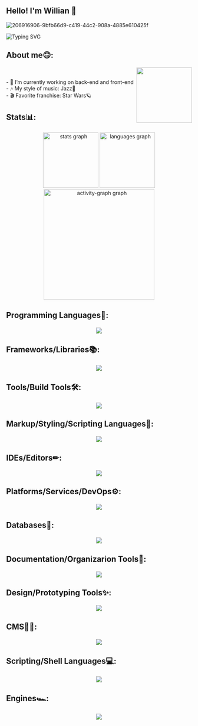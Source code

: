 <h2 align="left">Hello! I'm Willian 🖖</h2> 

![206916906-9bfb66d9-c419-44c2-908a-4885e610425f](https://github.com/user-attachments/assets/a4d24e3c-9ec9-4d1b-a9b4-8a6481a7360b)

![Typing SVG](https://readme-typing-svg.demolab.com?font=Fira+Code&pause=1000&color=9644CD&center=true&vCenter=true&width=1000&lines=Hello%2C+my+name+is+Willian+Richter+🖖;I+am+Software+Developer;Welcome+to+my+Github)

###

## <p width="25px" height="25px"> About me🙃:

<img align="right" height="150" src="https://github.com/user-attachments/assets/ee398c6f-9cbe-4b34-aa13-ea3f580cb1a7" /><br>

<p align="left">- 🔭 I’m currently working on back-end and front-end<br>- 🎶 My style of music: Jazz🎷<br>- 🎬 Favorite franchise: Star Wars🪐</p>

###

## <p width="25px" height="25px"> Stats📊:

<div align="center">
  <img src="https://github-readme-stats.vercel.app/api?username=Willian829&hide_title=false&hide_rank=false&show_icons=true&include_all_commits=true&count_private=true&disable_animations=false&theme=midnight-purple&locale=en&hide_border=false" height="150" alt="stats graph"  />
  <img src="https://github-readme-stats.vercel.app/api/top-langs?username=Willian829&locale=en&hide_title=false&layout=compact&card_width=320&langs_count=5&theme=midnight-purple&hide_border=false" height="150" alt="languages graph"  />
  <img src="https://github-readme-activity-graph.vercel.app/graph?username=Willian829&radius=16&theme=midnight-purple&area=true&order=5&hide_title=false&hide_border=true" height="300" alt="activity-graph graph"  />
</div>

###

## <p width="25px" height="25px"> Programming Languages🤖:

<p align="center">
  <a href="https://skillicons.dev">
    <img src="https://skillicons.dev/icons?i=java,php,py,c,cpp,cs,js,ts,ruby,lua,elixir,kotlin,arduino&perline=9" />
  </a>
</p>

###

## <p width="25px" height="25px"> Frameworks/Libraries📚:

<p align="center">
  <a href="https://skillicons.dev">
    <img src="https://skillicons.dev/icons?i=react,nodejs,tailwind,nextjs,babel,electron,nestjs,jquery,prisma,elysia,threejs,vue,vite,bootstrap,spring,dotnet&perline=9" />
  </a>
</p>

###

## <p width="25px" height="25px"> Tools/Build Tools🛠:

<p align="center">
  <a href="https://skillicons.dev">
    <img src="https://skillicons.dev/icons?i=yarn,bun,pnpm,npm,git,github&perline=9" />
  </a>
</p>

###

## <p width="25px" height="25px"> Markup/Styling/Scripting Languages🎨:

<p align="center">
  <a href="https://skillicons.dev">
    <img src="https://skillicons.dev/icons?i=html,css,sass&perline=9" />
  </a>
</p>

###

## <p width="25px" height="25px"> IDEs/Editors✏:

<p align="center">
  <a href="https://skillicons.dev">
    <img src="https://skillicons.dev/icons?i=eclipse,idea,phpstorm,pycharm,atom,sublime&perline=9" />
  </a>
</p>

###

## <p width="25px" height="25px"> Platforms/Services/DevOps⚙:

<p align="center">
  <a href="https://skillicons.dev">
    <img src="https://skillicons.dev/icons?i=azure,netlify&perline=9" />
  </a>
</p>

###

## <p width="25px" height="25px"> Databases🎲:

<p align="center">
  <a href="https://skillicons.dev">
    <img src="https://skillicons.dev/icons?i=mongodb,mysql&perline=9" />
  </a>
</p>

###

## <p width="25px" height="25px"> Documentation/Organizarion Tools📃:

<p align="center">
  <a href="https://skillicons.dev">
    <img src="https://skillicons.dev/icons?i=notion,obsidian&perline=9" />
  </a>
</p>

###

## <p width="25px" height="25px"> Design/Prototyping Tools✨:

<p align="center">
  <a href="https://skillicons.dev">
    <img src="https://skillicons.dev/icons?i=ps,figma&perline=9" />
  </a>
</p>

###

## <p width="25px" height="25px"> CMS👨‍💼:

<p align="center">
  <a href="https://skillicons.dev">
    <img src="https://skillicons.dev/icons?i=wordpress&perline=9" />
  </a>
</p>

###

## <p width="25px" height="25px"> Scripting/Shell Languages💻:

<p align="center">
  <a href="https://skillicons.dev">
    <img src="https://skillicons.dev/icons?i=powershell,bash&perline=9" />
  </a>
</p>

###

## <p width="25px" height="25px"> Engines🏎:

<p align="center">
  <a href="https://skillicons.dev">
    <img src="https://skillicons.dev/icons?i=godot&perline=9" />
  </a>
</p>

###


